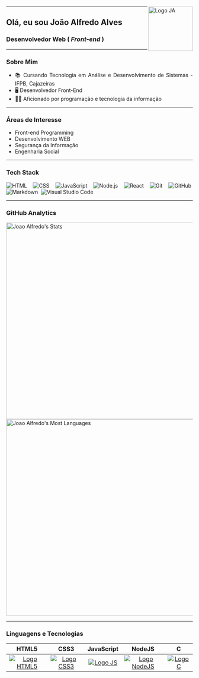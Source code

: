 <div align="justify">

<img align="right" src="https://i.imgur.com/jOSu4Qd.jpg" alt="Logo JA" width="120px" style="display:block">
  
---
  
## **Olá, eu sou João Alfredo Alves**
### **Desenvolvedor Web ( *Front-end* )**
  
---

### Sobre Mim

-   📚 Cursando Tecnologia em Análise e Desenvolvimento de Sistemas - IFPB, Cajazeiras
-   🖥️ Desenvolvedor Front-End
-   👨‍💻 Aficionado por programação e tecnologia da informação

---

### Áreas de Interesse

-   Front-end Programming
-   Desenvolvimento WEB
-   Segurança da Informação
-   Engenharia Social

---

### Tech Stack

![HTML](https://img.shields.io/badge/-HTML-05122A?style=flat&logo=HTML5)&nbsp;
![CSS](https://img.shields.io/badge/-CSS-05122A?style=flat&logo=CSS3&logoColor=1572B6)&nbsp;
![JavaScript](https://img.shields.io/badge/-JavaScript-05122A?style=flat&logo=javascript)&nbsp;
![Node.js](https://img.shields.io/badge/-Node.js-05122A?style=flat&logo=node.js)&nbsp;
![React](https://img.shields.io/badge/-React-05122A?style=flat&logo=react)&nbsp;
![Git](https://img.shields.io/badge/-Git-05122A?style=flat&logo=git)&nbsp;
![GitHub](https://img.shields.io/badge/-GitHub-05122A?style=flat&logo=github)&nbsp;
![Markdown](https://img.shields.io/badge/-Markdown-05122A?style=flat&logo=markdown)&nbsp;
![Visual Studio Code](https://img.shields.io/badge/-Visual%20Studio%20Code-05122A?style=flat&logo=visual-studio-code&logoColor=007ACC)&nbsp;

---

### GitHub Analytics
  
<p align="justify">
  <img width="530em" src="https://github-readme-stats.vercel.app/api?username=JoaoAlfredoAlves&show_icons=true&theme=nightowl" alt="Joao Alfredo's Stats"/>
  <img width="530em" src="https://github-readme-stats.vercel.app/api/top-langs/?username=JoaoAlfredoAlves&layout=compact&theme=nightowl" alt="Joao Alfredo's Most Languages"/>
</p>

---

### Linguagens e Tecnologias

| HTML5 | CSS3 | JavaScript | NodeJS | C
| :-----: | :-----: | :-----: | :-----: | :-----:
[![Logo HTML5](https://img.shields.io/badge/HTML5-E34F26?style=for-the-badge&logo=html5&logoColor=white)](https://developer.mozilla.org/pt-BR/docs/Web/HTML) | [![Logo CSS3](https://img.shields.io/badge/CSS3-1572B6?style=for-the-badge&logo=css3&logoColor=white)](https://developer.mozilla.org/pt-BR/docs/Web/CSS) | [![Logo JS](https://img.shields.io/badge/JavaScript-323330?style=for-the-badge&logo=javascript&logoColor=F7DF1E)](https://developer.mozilla.org/pt-BR/docs/Web/JavaScript) | [![Logo NodeJS](https://img.shields.io/badge/node.js-6DA55F?style=for-the-badge&logo=node.js&logoColor=white)](https://nodejs.org/pt-br/docs/) | [![Logo C](https://img.shields.io/badge/C-00599C?style=for-the-badge&logo=c&logoColor=white)](https://docs.microsoft.com/pt-br/cpp/c-language/?view=msvc-170)

</div>
